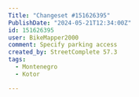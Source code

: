 ```yaml
---
Title: "Changeset #151626395"
PublishDate: "2024-05-21T12:34:00Z"
id: 151626395
user: BikeMapper2000
comment: Specify parking access
created_by: StreetComplete 57.3
tags:
  - Montenegro
  - Kotor

---
```

